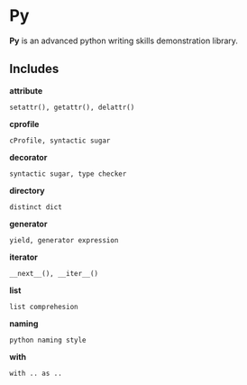 Py
=========
**Py** is an advanced python writing skills demonstration library.

Includes
---------

**attribute**

	setattr(), getattr(), delattr()

**cprofile**

	cProfile, syntactic sugar
	 

**decorator**

	syntactic sugar, type checker
    
**directory**

	distinct dict
    
**generator**

	yield, generator expression
    
**iterator**

	__next__(), __iter__()
    
    
**list** 
    
	list comprehesion

**naming**

	python naming style

**with**

	with .. as ..
 


